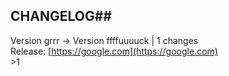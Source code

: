## CHANGELOG##
Version grrr -> Version ffffuuuuck | 1 changes</br>Release: [https://google.com](https://google.com)</br>>1

